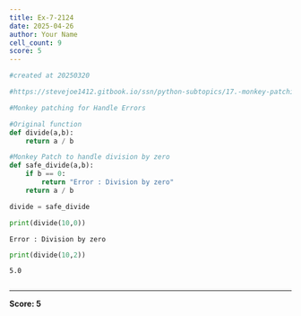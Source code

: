 ```yaml
---
title: Ex-7-2124
date: 2025-04-26
author: Your Name
cell_count: 9
score: 5
---
```


```python
#created at 20250320
```


```python
#https://stevejoe1412.gitbook.io/ssn/python-subtopics/17.-monkey-patching
```


```python
#Monkey patching for Handle Errors
```


```python
#Original function
def divide(a,b):
    return a / b
```


```python
#Monkey Patch to handle division by zero
def safe_divide(a,b):
    if b == 0:
        return "Error : Division by zero"
    return a / b
```


```python
divide = safe_divide
```


```python
print(divide(10,0))
```

    Error : Division by zero



```python
print(divide(10,2))
```

    5.0



```python

```


---
**Score: 5**